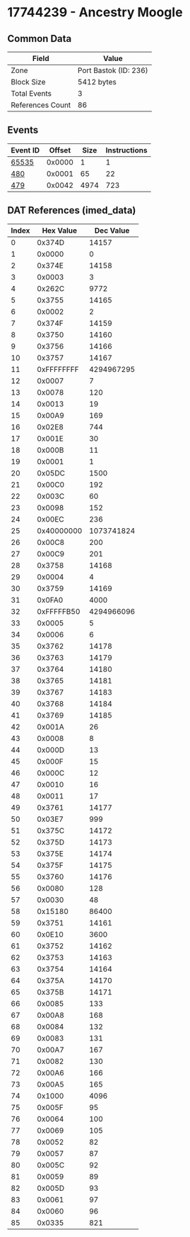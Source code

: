 # 17744239 - Ancestry Moogle

## Common Data

| Field            | Value                 |
|------------------|-----------------------|
| Zone             | Port Bastok (ID: 236) |
| Block Size       | 5412 bytes            |
| Total Events     | 3                     |
| References Count | 86                    |

## Events

| Event ID            | Offset   |   Size |   Instructions |
|---------------------|----------|--------|----------------|
| [65535](./65535.md) | 0x0000   |      1 |              1 |
| [480](./480.md)     | 0x0001   |     65 |             22 |
| [479](./479.md)     | 0x0042   |   4974 |            723 |

## DAT References (imed_data)

|   Index | Hex Value   |   Dec Value |
|---------|-------------|-------------|
|       0 | 0x374D      |       14157 |
|       1 | 0x0000      |           0 |
|       2 | 0x374E      |       14158 |
|       3 | 0x0003      |           3 |
|       4 | 0x262C      |        9772 |
|       5 | 0x3755      |       14165 |
|       6 | 0x0002      |           2 |
|       7 | 0x374F      |       14159 |
|       8 | 0x3750      |       14160 |
|       9 | 0x3756      |       14166 |
|      10 | 0x3757      |       14167 |
|      11 | 0xFFFFFFFF  |  4294967295 |
|      12 | 0x0007      |           7 |
|      13 | 0x0078      |         120 |
|      14 | 0x0013      |          19 |
|      15 | 0x00A9      |         169 |
|      16 | 0x02E8      |         744 |
|      17 | 0x001E      |          30 |
|      18 | 0x000B      |          11 |
|      19 | 0x0001      |           1 |
|      20 | 0x05DC      |        1500 |
|      21 | 0x00C0      |         192 |
|      22 | 0x003C      |          60 |
|      23 | 0x0098      |         152 |
|      24 | 0x00EC      |         236 |
|      25 | 0x40000000  |  1073741824 |
|      26 | 0x00C8      |         200 |
|      27 | 0x00C9      |         201 |
|      28 | 0x3758      |       14168 |
|      29 | 0x0004      |           4 |
|      30 | 0x3759      |       14169 |
|      31 | 0x0FA0      |        4000 |
|      32 | 0xFFFFFB50  |  4294966096 |
|      33 | 0x0005      |           5 |
|      34 | 0x0006      |           6 |
|      35 | 0x3762      |       14178 |
|      36 | 0x3763      |       14179 |
|      37 | 0x3764      |       14180 |
|      38 | 0x3765      |       14181 |
|      39 | 0x3767      |       14183 |
|      40 | 0x3768      |       14184 |
|      41 | 0x3769      |       14185 |
|      42 | 0x001A      |          26 |
|      43 | 0x0008      |           8 |
|      44 | 0x000D      |          13 |
|      45 | 0x000F      |          15 |
|      46 | 0x000C      |          12 |
|      47 | 0x0010      |          16 |
|      48 | 0x0011      |          17 |
|      49 | 0x3761      |       14177 |
|      50 | 0x03E7      |         999 |
|      51 | 0x375C      |       14172 |
|      52 | 0x375D      |       14173 |
|      53 | 0x375E      |       14174 |
|      54 | 0x375F      |       14175 |
|      55 | 0x3760      |       14176 |
|      56 | 0x0080      |         128 |
|      57 | 0x0030      |          48 |
|      58 | 0x15180     |       86400 |
|      59 | 0x3751      |       14161 |
|      60 | 0x0E10      |        3600 |
|      61 | 0x3752      |       14162 |
|      62 | 0x3753      |       14163 |
|      63 | 0x3754      |       14164 |
|      64 | 0x375A      |       14170 |
|      65 | 0x375B      |       14171 |
|      66 | 0x0085      |         133 |
|      67 | 0x00A8      |         168 |
|      68 | 0x0084      |         132 |
|      69 | 0x0083      |         131 |
|      70 | 0x00A7      |         167 |
|      71 | 0x0082      |         130 |
|      72 | 0x00A6      |         166 |
|      73 | 0x00A5      |         165 |
|      74 | 0x1000      |        4096 |
|      75 | 0x005F      |          95 |
|      76 | 0x0064      |         100 |
|      77 | 0x0069      |         105 |
|      78 | 0x0052      |          82 |
|      79 | 0x0057      |          87 |
|      80 | 0x005C      |          92 |
|      81 | 0x0059      |          89 |
|      82 | 0x005D      |          93 |
|      83 | 0x0061      |          97 |
|      84 | 0x0060      |          96 |
|      85 | 0x0335      |         821 |
